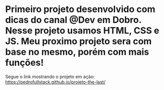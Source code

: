# Primeiro projeto desenvolvido com dicas do canal @Dev em Dobro. Nesse projeto usamos HTML, CSS e JS. Meu proximo projeto sera com base no mesmo, porém com mais funções!
Segue o link mostrando o projeto em ação: https://pedrofullstack.github.io/projeto-the-last/
